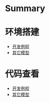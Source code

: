 # Summary

# 环境搭建
- [开发例程](./dev-demo.md)
- [其它模型](./dev-glm.md)

# 代码查看
- [开发例程](./review-demo.md)
- [其它模型](./review-glm.md)
